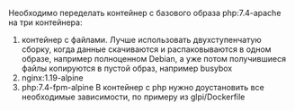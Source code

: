 Необходимо переделать контейнер с базового образа php:7.4-apache на три контейнера:
1. контейнер с файлами. Лучше использовать двухступенчатую сборку, когда данные скачиваются и распаковываются в одном образе, например полноценном Debian, а уже потом получившиеся файлы копируются в пустой образ, например busybox
2. nginx:1.19-alpine
3. php:7.4-fpm-alpine
В контейнер с php нужно доустановить все необходимые зависимости, по примеру из glpi/Dockerfile